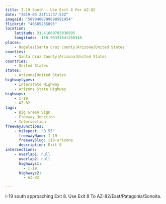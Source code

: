 ```yaml
---
title: I-19 South - Use Exit 8 For AZ-82
date: "2019-03-23T11:37:53Z"
imageid: "5090400799698581954"
flickrid: "46585255895"
location:
    latitude: 31.41660703936995
    longitude: -110.96331641268348
places:
    - Nogales|Santa Cruz County|Arizona|United States
counties:
    - Santa Cruz County|Arizona|United States
countries:
    - United States
states:
    - Arizona|United States
highwaytypes:
    - Interstate Highway
    - Arizona State Highway
highways:
    - I-19
    - AZ-82
tags:
    - Big Green Sign
    - Freeway Junction
    - Intersection
freewayJunctions:
    - milepost: "8.55"
      freewayName: I-19
      freewaySlug: i19-arizona
      description: Exit 8
intersections:
    - overlap1: null
      overlap2: null
      highways1:
        - I-19
      highways2:
        - AZ-82

---
```

I-19 south approaching Exit 8.  Use Exit 8 To AZ-82/East/Patagonia/Sonoita.